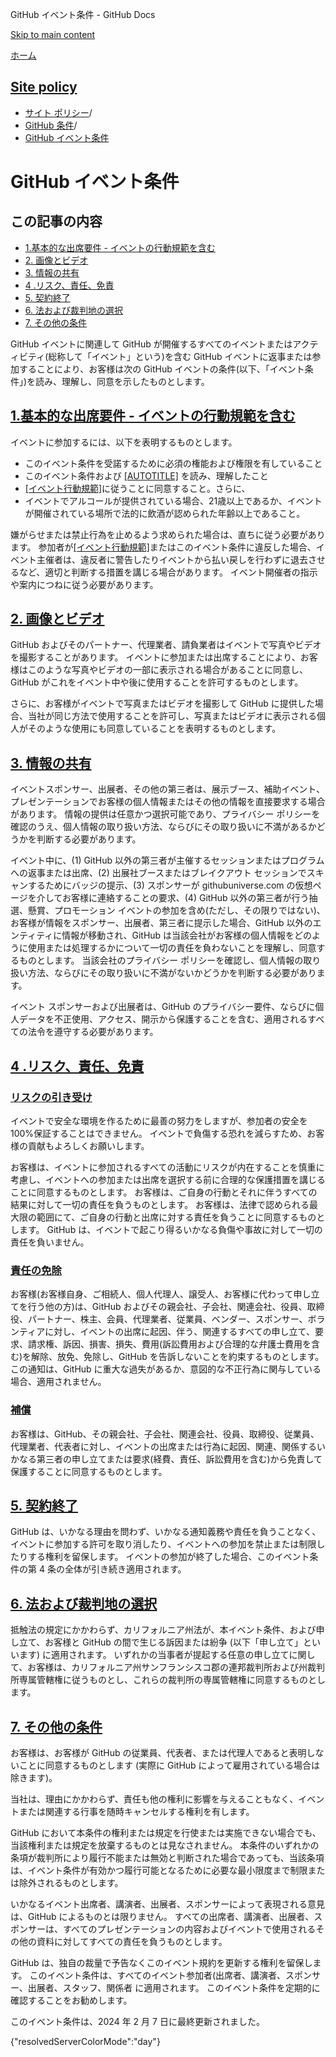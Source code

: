 GitHub イベント条件 - GitHub Docs

[Skip to main content](#main-content)

[ホーム](/ja)

[Site policy](/ja/site-policy)
----------

* [サイト ポリシー](/ja/site-policy)/
* [GitHub 条件](/ja/site-policy/github-terms)/
* [GitHub イベント条件](/ja/site-policy/github-terms/github-event-terms)

GitHub イベント条件
==========

この記事の内容
----------

* [1.基本的な出席要件 - イベントの行動規範を含む](#1-basic-requirements-to-attend---including-the-event-code-of-conduct)
* [2. 画像とビデオ](#2-pictures-and-videos)
* [3. 情報の共有](#3-information-sharing)
* [4 .リスク、責任、免責](#4-risk-liability-and-indemnity)
* [5. 契約終了](#5-termination)
* [6. 法および裁判地の選択](#6-choice-of-law-and-venue)
* [7. その他の条件](#7-miscellaneous-terms)

GitHub イベントに関連して GitHub が開催するすべてのイベントまたはアクティビティ(総称して「イベント」という)を含む GitHub イベントに返事または参加することにより、お客様は次の GitHub イベントの条件(以下、「イベント条件」)を読み、理解し、同意を示したものとします。

[1.基本的な出席要件 - イベントの行動規範を含む](#1-basic-requirements-to-attend---including-the-event-code-of-conduct)
----------

イベントに参加するには、以下を表明するものとします。

* このイベント条件を受諾するために必須の権能および権限を有していること
* このイベント条件および [[AUTOTITLE]](/ja/site-policy/github-terms/github-terms-of-service) を読み、理解したこと
* [[イベント行動規範]](/ja/site-policy/github-terms/github-event-code-of-conduct)に従うことに同意すること。さらに、
* イベントでアルコールが提供されている場合、21歳以上であるか、イベントが開催されている場所で法的に飲酒が認められた年齢以上であること。

嫌がらせまたは禁止行為を止めるよう求められた場合は、直ちに従う必要があります。 参加者が[[イベント行動規範]](/ja/site-policy/github-terms/github-event-code-of-conduct)またはこのイベント条件に違反した場合、イベント主催者は、違反者に警告したりイベントから払い戻しを行わずに退去させるなど、適切と判断する措置を講じる場合があります。 イベント開催者の指示や案内につねに従う必要があります。

[2. 画像とビデオ](#2-pictures-and-videos)
----------

GitHub およびそのパートナー、代理業者、請負業者はイベントで写真やビデオを撮影することがあります。 イベントに参加または出席することにより、お客様はこのような写真やビデオの一部に表示される場合があることに同意し、GitHub がこれをイベント中や後に使用することを許可するものとします。

さらに、お客様がイベントで写真またはビデオを撮影して GitHub に提供した場合、当社が同じ方法で使用することを許可し、写真またはビデオに表示される個人がそのような使用にも同意していることを表明するものとします。

[3. 情報の共有](#3-information-sharing)
----------

イベントスポンサー、出展者、その他の第三者は、展示ブース、補助イベント、プレゼンテーションでお客様の個人情報またはその他の情報を直接要求する場合があります。 情報の提供は任意かつ選択可能であり、プライバシー ポリシーを確認のうえ、個人情報の取り扱い方法、ならびにその取り扱いに不満があるかどうかを判断する必要があります。

イベント中に、(1) GitHub 以外の第三者が主催するセッションまたはプログラムへの返事または出席、(2) 出展社ブースまたはブレイクアウト セッションでスキャンするためにバッジの提示、(3) スポンサーが githubuniverse.com の仮想ページを介してお客様に連絡することの要求、(4) GitHub 以外の第三者が行う抽選、懸賞、プロモーション イベントの参加を含め(ただし、その限りではない)、お客様が情報をスポンサー、出展者、第三者に提示した場合、GitHub 以外のエンティティに情報が移動され、GitHub は当該会社がお客様の個人情報をどのように使用または処理するかについて一切の責任を負わないことを理解し、同意するものとします。 当該会社のプライバシー ポリシーを確認し、個人情報の取り扱い方法、ならびにその取り扱いに不満がないかどうかを判断する必要があります。

イベント スポンサーおよび出展者は、GitHub のプライバシー要件、ならびに個人データを不正使用、アクセス、開示から保護することを含む、適用されるすべての法令を遵守する必要があります。

[4 .リスク、責任、免責](#4-risk-liability-and-indemnity)
----------

### [リスクの引き受け](#assumption-of-risk) ###

イベントで安全な環境を作るために最善の努力をしますが、参加者の安全を100%保証することはできません。 イベントで負傷する恐れを減らすため、お客様の貢献もよろしくお願いします。

お客様は、イベントに参加されるすべての活動にリスクが内在することを慎重に考慮し、イベントへの参加または出席を選択する前に合理的な保護措置を講じることに同意するものとします。 お客様は、ご自身の行動とそれに伴うすべての結果に対して一切の責任を負うものとします。 お客様は、法律で認められる最大限の範囲にて、ご自身の行動と出席に対する責任を負うことに同意するものとします。 GitHub は、イベントで起こり得るいかなる負傷や事故に対して一切の責任を負いません。

### [責任の免除](#release-of-liability) ###

お客様(お客様自身、ご相続人、個人代理人、譲受人、お客様に代わって申し立てを行う他の方)は、GitHub およびその親会社、子会社、関連会社、役員、取締役、パートナー、株主、会員、代理業者、従業員、ベンダー、スポンサー、ボランティアに対し、イベントの出席に起因、伴う、関連するすべての申し立て、要求、請求権、訴因、損害、損失、費用(訴訟費用および合理的な弁護士費用を含む)を解除、放免、免除し、GitHub を告訴しないことを約束するものとします。 この通知は、GitHub に重大な過失があるか、意図的な不正行為に関与している場合、適用されません。

### [補償](#indemnity) ###

お客様は、GitHub、その親会社、子会社、関連会社、役員、取締役、従業員、代理業者、代表者に対し、イベントの出席または行為に起因、関連、関係するいかなる第三者の申し立てまたは要求(経費、責任、訴訟費用を含む)から免責して保護することに同意するものとします。

[5. 契約終了](#5-termination)
----------

GitHub は、いかなる理由を問わず、いかなる通知義務や責任を負うことなく、イベントに参加する許可を取り消したり、イベントへの参加を禁止または制限したりする権利を留保します。 イベントの参加が終了した場合、このイベント条件の第 4 条の全体が引き続き適用されます。

[6. 法および裁判地の選択](#6-choice-of-law-and-venue)
----------

抵触法の規定にかかわらず、カリフォルニア州法が、本イベント条件、および申し立て、お客様と GitHub の間で生じる訴因または紛争 (以下「申し立て」といいます) に適用されます。 いずれかの当事者が提起する任意の申し立てに関して、お客様は、カリフォルニア州サンフランシスコ郡の連邦裁判所および州裁判所専属管轄権に従うものとし、これらの裁判所の専属管轄権に同意するものとします。

[7. その他の条件](#7-miscellaneous-terms)
----------

お客様は、お客様が GitHub の従業員、代表者、または代理人であると表明しないことに同意するものとします (実際に GitHub によって雇用されている場合は除きます)。

当社は、理由にかかわらず、責任も他の権利に影響を与えることもなく、イベントまたは関連する行事を随時キャンセルする権利を有します。

GitHub において本条件の権利または規定を行使または実施できない場合でも、当該権利または規定を放棄するものとは見なされません。 本条件のいずれかの条項が裁判所により履行不能または無効と判断された場合であっても、当該条項は、イベント条件が有効かつ履行可能となるために必要な最小限度まで制限または除外されるものとします。

いかなるイベント出席者、講演者、出展者、スポンサーによって表現される意見は、GitHub によるものとは限りません。 すべての出席者、講演者、出展者、スポンサーは、すべてのプレゼンテーションの内容およびイベントで使用されるその他の資料に対してすべての責任を負うものとします。

GitHub は、独自の裁量で予告なくこのイベント規約を更新する権利を留保します。 このイベント条件は、すべてのイベント参加者(出席者、講演者、スポンサー、出展者、スタッフ、関係者 に適用されます。 このイベント条件を定期的に確認することをお勧めします。

このイベント条件は、2024 年 2 月 7 日に最終更新されました。

{"resolvedServerColorMode":"day"}

